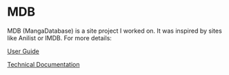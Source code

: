 # MDB

MDB (MangaDatabase) is a site project I worked on. It was inspired by sites like Anilist or IMDB. For more details:

[User Guide](./Documentation/User%20Guide.pdf)

[Technical Documentation](./Documentation/Technical%20Documentation.pdf)

